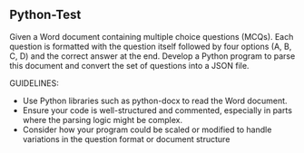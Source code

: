 ## Python-Test

Given a Word document containing multiple choice questions (MCQs). Each question is formatted
with the question itself followed by four options (A, B, C, D) and the correct answer at the end. Develop a
Python program to parse this document and convert the set of questions into a JSON file.

GUIDELINES:
- Use Python libraries such as python-docx to read the Word document.
- Ensure your code is well-structured and commented, especially in parts where the parsing logic
might be complex.
- Consider how your program could be scaled or modified to handle variations in the question format
or document structure
